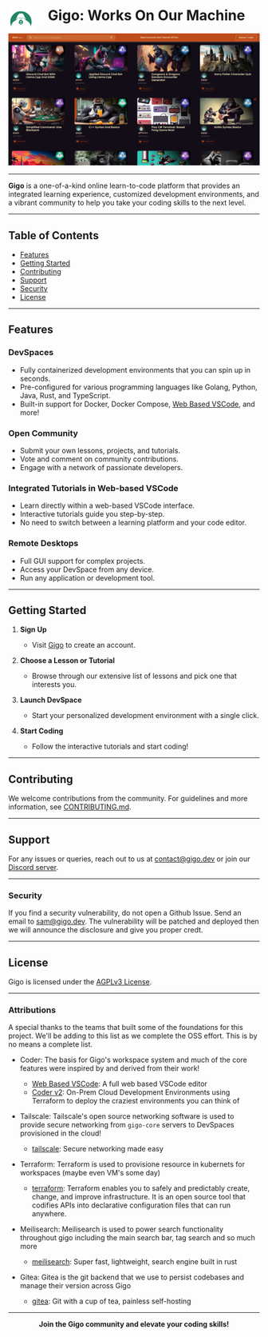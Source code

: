 <div align="center">
  <img src="images/logo.png" alt="Gigo Logo" width="50" align="left" syle="padding-bottom: 15px;"/>
  <h1>Gigo: Works On Our Machine</h1>
</div>

![Gigo Platform Preview](images/gigo-halloween-screenshot.png)

---

**Gigo** is a one-of-a-kind online learn-to-code platform that provides an integrated learning experience, customized development environments, and a vibrant community to help you take your coding skills to the next level.

---

## Table of Contents

- [Features](#features)
- [Getting Started](#getting-started)
- [Contributing](#contributing)
- [Support](#support)
- [Security](#security)
- [License](#license)

---

## Features

### DevSpaces

- Fully containerized development environments that you can spin up in seconds.
- Pre-configured for various programming languages like Golang, Python, Java, Rust, and TypeScript.
- Built-in support for Docker, Docker Compose, [Web Based VSCode](https://github.com/coder/code-server), and more!

### Open Community

- Submit your own lessons, projects, and tutorials.
- Vote and comment on community contributions.
- Engage with a network of passionate developers.

### Integrated Tutorials in Web-based VSCode

- Learn directly within a web-based VSCode interface.
- Interactive tutorials guide you step-by-step.
- No need to switch between a learning platform and your code editor.

### Remote Desktops

- Full GUI support for complex projects.
- Access your DevSpace from any device.
- Run any application or development tool.

---

## Getting Started

1. **Sign Up**
    - Visit [Gigo](https://gigo.dev) to create an account.
  
2. **Choose a Lesson or Tutorial**
    - Browse through our extensive list of lessons and pick one that interests you.

3. **Launch DevSpace**
    - Start your personalized development environment with a single click.

4. **Start Coding**
    - Follow the interactive tutorials and start coding!

---

## Contributing

We welcome contributions from the community. For guidelines and more information, see [CONTRIBUTING.md](link_to_contributing_guide).

---

## Support

For any issues or queries, reach out to us at [contact@gigo.dev](mailto:contact@gigo.dev) or join our [Discord server](https://discord.gg/syShS5as).

---

### Security

If you find a security vulnerability, do not open a Github Issue. Send an email to [sam@gigo.dev](mailto:sam@gigo.dev). The vulnerability will be patched and deployed then we will announce the disclosure and give you proper credt.

---

## License

Gigo is licensed under the [AGPLv3 License](LICENSE).

---

### Attributions

A special thanks to the teams that built some of the foundations for this project. We'll be adding to this list as we complete the OSS effort. This is by no means a complete list.

- Coder: The basis for Gigo's workspace system and much of the core features were inspired by and derived from their work!
  - [Web Based VSCode](https://github.com/coder/code-server): A full web based VSCode editor
  - [Coder v2](https://github.com/coder/coder): On-Prem Cloud Development Environments using Terraform to deploy the craziest environments you can think of

- Tailscale: Tailscale's open source networking software is used to provide secure networking from `gigo-core` servers to DevSpaces provisioned in the cloud!
  - [tailscale](https://github.com/tailscale/tailscale): Secure networking made easy

- Terraform: Terraform is used to provisione resource in kubernets for workspaces (maybe even VM's some day)
  - [terraform](https://github.com/hashicorp/terraform): Terraform enables you to safely and predictably create, change, and improve infrastructure. It is an open source tool that codifies APIs into declarative configuration files that can run anywhere.

- Meilisearch: Meilisearch is used to power search functionality throughout gigo including the main search bar, tag search and so much more
  - [meilisearch](https://github.com/meilisearch/meilisearch): Super fast, lightweight, search engine built in rust

- Gitea: Gitea is the git backend that we use to persist codebases and manage their version across Gigo
  - [gitea](https://github.com/go-gitea/gitea): Git with a cup of tea, painless self-hosting

---

<div align="center">
  <b>Join the Gigo community and elevate your coding skills!</b>
</div>
